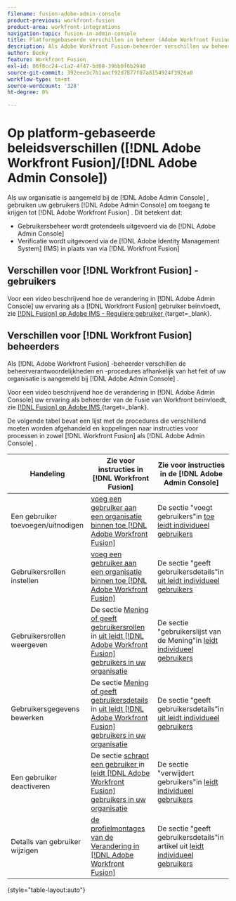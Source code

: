 ```yaml
---
filename: fusion-adobe-admin-console
product-previous: workfront-fusion
product-area: workfront-integrations
navigation-topic: fusion-in-admin-console
title: Platformgebaseerde verschillen in beheer (Adobe Workfront Fusion/Adobe Business Platform)
description: Als Adobe Workfront Fusion-beheerder verschillen uw beheerverantwoordelijkheden en -procedures afhankelijk van het feit of uw organisatie is aangemeld bij het Adobe Business Platform. Dit artikel bevat een lijst met de procedures die verschillend moeten worden afgehandeld en koppelingen naar instructies voor processen in zowel Workfront Fusion als Adobe Admin Console.
author: Becky
feature: Workfront Fusion
exl-id: 86f8cc24-c1a2-4f47-bd08-39bb0f6b2940
source-git-commit: 392eee3c7b1aacf92d7877f07a8154924f3926a0
workflow-type: tm+mt
source-wordcount: '328'
ht-degree: 0%

---
```


# Op platform-gebaseerde beleidsverschillen ([!DNL Adobe Workfront Fusion]/[!DNL Adobe Admin Console])

Als uw organisatie is aangemeld bij de [!DNL Adobe Admin Console] , gebruiken uw gebruikers [!DNL Adobe Admin Console] om toegang te krijgen tot [!DNL Adobe Workfront Fusion] . Dit betekent dat:

* Gebruikersbeheer wordt grotendeels uitgevoerd via de [!DNL Adobe Admin Console]
* Verificatie wordt uitgevoerd via de [!DNL Adobe Identity Management System] (IMS) in plaats van via [!DNL Workfront Fusion]

## Verschillen voor [!DNL Workfront Fusion] -gebruikers

Voor een video beschrijvend hoe de verandering in [!DNL Adobe Admin Console] uw ervaring als a [!DNL Workfront Fusion] gebruiker beïnvloedt, zie [[!DNL Fusion]  op Adobe IMS - Reguliere gebruiker ](https://video.tv.adobe.com/v/3412465/){target=_blank}.

## Verschillen voor [!DNL Workfront Fusion] beheerders

Als [!DNL Adobe Workfront Fusion] -beheerder verschillen de beheerverantwoordelijkheden en -procedures afhankelijk van het feit of uw organisatie is aangemeld bij [!DNL Adobe Admin Console] .

Voor een video beschrijvend hoe de verandering in [!DNL Adobe Admin Console] uw ervaring als beheerder van de Fusie van Workfront beïnvloedt, zie [[!DNL Fusion]  op Adobe IMS ](https://video.tv.adobe.com/v/3412464/){target=_blank}.

De volgende tabel bevat een lijst met de procedures die verschillend moeten worden afgehandeld en koppelingen naar instructies voor processen in zowel [!DNL Workfront Fusion] als [!DNL Adobe Admin Console] .

| Handeling | Zie voor instructies in [!DNL Workfront Fusion] | Zie voor instructies in de [!DNL Adobe Admin Console] |
|---|---|---|
| Een gebruiker toevoegen/uitnodigen | [ voeg een gebruiker aan een organisatie binnen toe  [!DNL Adobe Workfront Fusion]](../../workfront-fusion/organizations/add-user-to-an-organization.md) | De sectie &quot;voegt gebruikers&quot;in [ toe leidt individueel gebruikers ](https://helpx.adobe.com/enterprise/using/manage-users-individually.html) |
| Gebruikersrollen instellen | [ voeg een gebruiker aan een organisatie binnen toe  [!DNL Adobe Workfront Fusion]](../../workfront-fusion/organizations/add-user-to-an-organization.md) | De sectie &quot;geeft gebruikersdetails&quot;in [ uit leidt individueel gebruikers ](https://helpx.adobe.com/enterprise/using/manage-users-individually.html) |
| Gebruikersrollen weergeven | De sectie [ Mening of geeft gebruikersrollen ](../../workfront-fusion/organizations/manage-fusion-users.md#view) in [ uit leidt  [!DNL Adobe Workfront Fusion]  gebruikers in uw organisatie ](../../workfront-fusion/organizations/manage-fusion-users.md) | De sectie &quot;gebruikerslijst van de Mening&quot;in [ leidt individueel gebruikers ](https://helpx.adobe.com/enterprise/using/manage-users-individually.html) |
| Gebruikersgegevens bewerken | De sectie [ Mening of geeft gebruikersdetails ](../../workfront-fusion/organizations/manage-fusion-users.md#view2) in [ uit leidt  [!DNL Adobe Workfront Fusion]  gebruikers in uw organisatie ](../../workfront-fusion/organizations/manage-fusion-users.md) | De sectie &quot;geeft gebruikersdetails&quot;in [ uit leidt individueel gebruikers ](https://helpx.adobe.com/enterprise/using/manage-users-individually.html) |
| Een gebruiker deactiveren | De sectie [ schrapt een gebruiker ](../../workfront-fusion/organizations/manage-fusion-users.md#delete) in [ leidt  [!DNL Adobe Workfront Fusion]  gebruikers in uw organisatie ](../../workfront-fusion/organizations/manage-fusion-users.md) | De sectie &quot;verwijdert gebruikers&quot;in [ leidt individueel gebruikers ](https://helpx.adobe.com/enterprise/using/manage-users-individually.html) |
| Details van gebruiker wijzigen | [ de profielmontages van de Verandering in  [!DNL Adobe Workfront Fusion]](../../workfront-fusion/workfront-fusion-basics/change-profile-settings.md) | De sectie &quot;geeft gebruikersdetails&quot;in artikel uit [ leidt individueel gebruikers ](https://helpx.adobe.com/enterprise/using/manage-users-individually.html) |

{style="table-layout:auto"}

<!--
## SSO (Single Sign-On)

Because the Adobe Business Platform controls Single Sign-On (SSO) for users, the following actions and functionality are handled automatically through the Adobe Business Platform. If your organization has not yet been onboarded to the Adobe Business Platform, you must perform these actions in Workfront Fusion. If your organization has been onboarded to the Adobe Business Platform, you can not see these options in your Workfront Fusion environment.

* Setting up Single Sign-on in Workfront Fusion

[Set up identity](https://helpx.adobe.com/enterprise/using/set-up-identity.html)
-->
